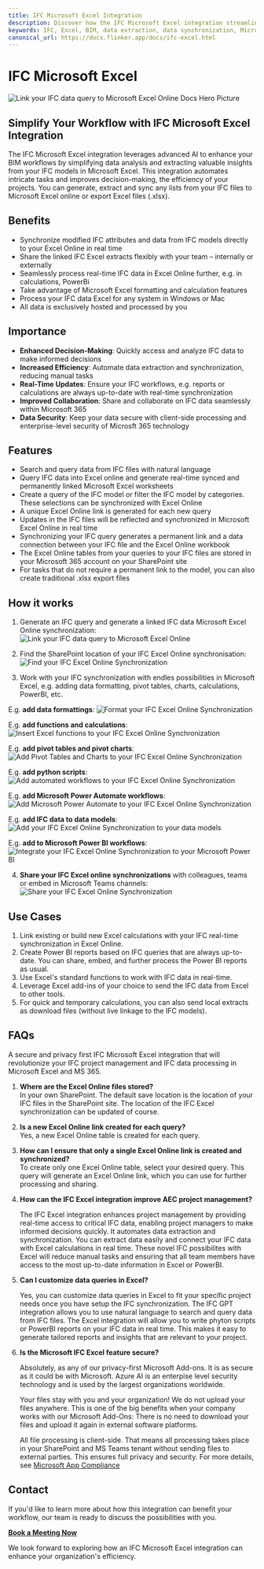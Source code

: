 ```yaml
---
title: IFC Microsoft Excel Integration
description: Discover how the IFC Microsoft Excel integration streamlines BIM workflows by automating data extraction, synchronization, and analysis of IFC models in Excel.
keywords: IFC, Excel, BIM, data extraction, data synchronization, Microsoft 365, real-time data, project management, Power BI, SharePoint
canonical_url: https://docs.flinker.app/docs/ifc-excel.html
---
```


# IFC Microsoft Excel
![Link your IFC data query to Microsoft Excel Online Docs Hero Picture](/_media/ifc-excel-hero.png)

## Simplify Your Workflow with IFC Microsoft Excel Integration

The IFC Microsoft Excel integration leverages advanced AI to enhance your BIM workflows by simplifying data analysis and extracting valuable insights from your IFC models in Microsoft Excel. This integration automates intricate tasks and improves decision-making, the efficiency of your projects. You can generate, extract and sync any lists from your IFC files to Microsoft Excel online or export Excel files (.xlsx).

## Benefits

- Synchronize modified IFC attributes and data from IFC models directly to your Excel Online in real time
- Share the linked IFC Excel extracts flexibly with your team – internally or externally
- Seamlessly process real-time IFC data in Excel Online further, e.g. in calculations, PowerBi
- Take advantage of Microsoft Excel formatting and calculation features
- Process your IFC data Excel for any system in Windows or Mac  
- All data is exclusively hosted and processed by you

## Importance

* **Enhanced Decision-Making**: Quickly access and analyze IFC data to make informed decisions
* **Increased Efficiency**: Automate data extraction and synchronization, reducing manual tasks
* **Real-Time Updates**: Ensure your IFC workflows, e.g. reports or calculations are always up-to-date with real-time synchronization
* **Improved Collaboration**: Share and collaborate on IFC data seamlessly within Microsoft 365
* **Data Security**: Keep your data secure with client-side processing and enterprise-level security of Microsft 365 technology

## Features

- Search and query data from IFC files with natural language
- Query IFC data into Excel online and generate real-time synced and permanently linked Microsoft Excel worksheets
- Create a query of the IFC model or filter the IFC model by categories. These selections can be synchronized with Excel Online
- A unique Excel Online link is generated for each new query
- Updates in the IFC files will be reflected and synchronized in Microsoft Excel Online in real time 
- Synchronizing your IFC query generates a permanent link and a data connection between your IFC file and the Excel Online workbook  
- The Excel Online tables from your queries to your IFC files are stored in your Microsoft 365 account on your SharePoint site
- For tasks that do not require a permanent link to the model, you can also create traditional .xlsx export files

## How it works

1. Generate an IFC query and generate a linked IFC data Microsoft Excel Online synchronization: 
![Link your IFC data query to Microsoft Excel Online](/_media/link-your-ifc-data-query-to-microsoft-excel-online.png)

2. Find the SharePoint location of your IFC Excel Online synchronisation:
![Find your IFC Excel Online Synchronization](/_media/find-your-ifc-excel-online-synchronization.png)

3. Work with your IFC synchronization with endles possibilities in Microsoft Excel, e.g. adding data formatting, pivot tables, charts, calculations, PowerBI, etc.

E.g. **add data formattings**:
![Format your IFC Excel Online Synchronization](/_media/format-your-ifc-excel-online-synchronization.png)

E.g. **add functions and calculations**:
![Insert Excel functions to your IFC Excel Online Synchronization](/_media/insert-excel-functions-to-your-ifc-excel-online-synchronization.png)

E.g. **add pivot tables and pivot charts**:
![Add Pivot Tables and Charts to your IFC Excel Online Synchronization](/_media/add-pivot-tables-and-charts-to-your-ifc-excel-online-synchronization.png)

E.g. **add python scripts**:
![Add automated workflows to your IFC Excel Online Synchronization](/_media/add-automated-workflows-to-your-ifc-excel-online-synchronization.png)

E.g. **add Microsoft Power Automate workflows**:
![Add Microsoft Power Automate to your IFC Excel Online Synchronization](/_media/add-microsoft-power-automate-to-your-ifc-excel-online-synchronization.png)

E.g. **add IFC data to data models**:
![Add your IFC Excel Online Synchronization to your data models](/_media/add-your-ifc-excel-online-synchronization-to-your-data-models.png)

E.g. **add to Microsoft Power BI workflows**:
![Integrate your IFC Excel Online Synchronization to your Microsoft Power BI](/_media/integrate-your-ifc-excel-online-synchronization-to-your-microsoft-power-bi.png)

4. **Share your IFC Excel online synchronizations** with colleagues, teams or embed in Microsoft Teams channels:
![Share your IFC Excel Online Synchronization](/_media/share-your-ifc-excel-online-synchronization.png)


## Use Cases

1. Link existing or build new Excel calculations with your IFC real-time synchronization in Excel Online.  
2. Create Power BI reports based on IFC queries that are always up-to-date. You can share, embed, and further process the Power BI reports as usual.  
3. Use Excel's standard functions to work with IFC data in real-time.  
4. Leverage Excel add-ins of your choice to send the IFC data from Excel to other tools.  
5. For quick and temporary calculations, you can also send local extracts as download files (without live linkage to the IFC models).


## FAQs 

A secure and privacy first IFC Microsoft Excel integration that will revolutionize your IFC project management and IFC data processing in Microsoft Excel and MS 365.

1. **Where are the Excel Online files stored?**  
    In your own SharePoint. The default save location is the location of your IFC files in the SharePoint site. The location of the IFC Excel synchronization can be updated of course.

2. **Is a new Excel Online link created for each query?**  
   Yes, a new Excel Online table is created for each query.  

3. **How can I ensure that only a single Excel Online link is created and synchronized?**  
   To create only one Excel Online table, select your desired query. This query will generate an Excel Online link, which you can use for further processing and sharing.  

4. **How can the IFC Excel integration improve AEC project management?**

    The IFC Excel integration enhances project management by providing real-time access to critical IFC data, enabling project managers to make informed decisions quickly. It automates data extraction and synchronization. You can extract data easily and connect your IFC data with Excel calculations in real time. These novel IFC possibilites with Excel will reduce manual tasks and ensuring that all team members have access to the most up-to-date information in Excel or PowerBI.

5. **Can I customize data queries in Excel?**

    Yes, you can customize data queries in Excel to fit your specific project needs once you have setup the IFC synchronization. The IFC GPT integration allows you to use natural language to search and query data from IFC files. The Excel integration will allow you to write phyton scripts or PowerBI reports on your IFC data in real time. This makes it easy to generate tailored reports and insights that are relevant to your project.

6. **Is the Microsoft IFC Excel feature secure?**

    Absolutely, as any of our privacy-first Microsoft Add-ons. It is as secure as it could be with Microsoft. Azure AI is an enterpise level security technology and is used by the largest organizations worldwide. 

    Your files stay with you and your organization! We do not upload your files anywhere. This is one of the big benefits when your company works with our Microsoft Add-Ons: There is no need to download your files and upload it again in external software platforms.

    All file processing is client-side. That means all processing takes place in your SharePoint and MS Teams tenant without sending files to external parties. This ensures full privacy and security. For more details, see [Microsoft App Compliance](https://learn.microsoft.com/en-us/microsoft-365-app-certification/teams/flinker-gmbh-open-ifc-viewer?pivots=general)


## Contact

If you'd like to learn more about how this integration can benefit your workflow, our team is ready to discuss the possibilities with you.

[**Book a Meeting Now**](https://outlook.office365.com/book/SupportConsultingonlinemeeting@flinker.app/)

We look forward to exploring how an IFC Microsoft Excel integration can enhance your organization's efficiency.

<br><br><br><br><br><br><br><br><br><br><br><br><br><br><br><br><br><br><br><br><br><br><br><br>